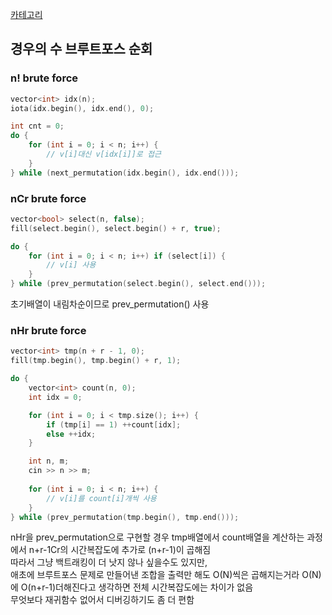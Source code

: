 [카테고리](/README.md)
## 경우의 수 브루트포스 순회
### n! brute force
```cpp
vector<int> idx(n);
iota(idx.begin(), idx.end(), 0);

int cnt = 0;
do {
    for (int i = 0; i < n; i++) {
        // v[i]대신 v[idx[i]]로 접근
    }
} while (next_permutation(idx.begin(), idx.end()));
```

### nCr brute force
```cpp
vector<bool> select(n, false);
fill(select.begin(), select.begin() + r, true);

do {
    for (int i = 0; i < n; i++) if (select[i]) {
        // v[i] 사용
    }
} while (prev_permutation(select.begin(), select.end()));
```
초기배열이 내림차순이므로 prev_permutation() 사용

### nHr brute force
```cpp
vector<int> tmp(n + r - 1, 0);
fill(tmp.begin(), tmp.begin() + r, 1);

do {
    vector<int> count(n, 0);
    int idx = 0;

    for (int i = 0; i < tmp.size(); i++) {
        if (tmp[i] == 1) ++count[idx];
        else ++idx;
    }

    int n, m;
    cin >> n >> m;
    
    for (int i = 0; i < n; i++) {
        // v[i]를 count[i]개씩 사용
    }
} while (prev_permutation(tmp.begin(), tmp.end()));
```
nHr을 prev_permutation으로 구현할 경우 tmp배열에서 count배열을 계산하는 과정에서 n+r-1Cr의 시간복잡도에 추가로 (n+r-1)이 곱해짐   
따라서 그냥 백트래킹이 더 낫지 않나 싶을수도 있지만,   
애초에 브루트포스 문제로 만들어낸 조합을 출력만 해도 O(N)씩은 곱해지는거라 O(N)에 O(n+r-1)더해진다고 생각하면 전체 시간복잡도에는 차이가 없음   
무엇보다 재귀함수 없어서 디버깅하기도 좀 더 편함   